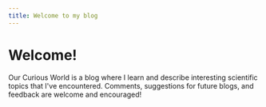 ```yaml
---
title: Welcome to my blog
---
```


# Welcome!
Our Curious World is a blog where I learn and describe interesting scientific topics that I've encountered. Comments, suggestions for future blogs, and feedback are welcome and encouraged!
